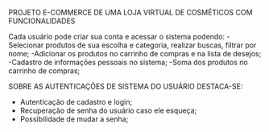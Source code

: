 PROJETO E-COMMERCE DE UMA LOJA VIRTUAL DE COSMÉTICOS COM FUNCIONALIDADES

Cada usuário pode criar sua conta e acessar o sistema podendo:
  -Selecionar produtos de sua escolha e categoria, realizar buscas, filtrar por nome;
  -Adicionar os produtos no carrinho de compras e na lista de desejos;
  -Cadastro de informações pessoais no sistema;
  -Soma dos produtos no carrinho de compras;
  

SOBRE AS AUTENTICAÇÕES DE SISTEMA DO USUÁRIO DESTACA-SE:
 - Autenticação de cadastro e login;
 - Recuperação de senha do usuário caso ele esqueça;
 - Possibilidade de mudar a senha;
  
